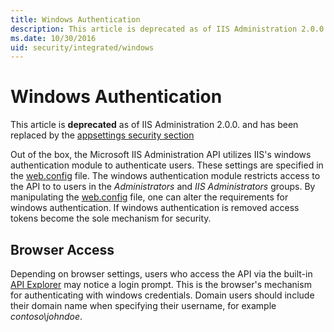 ```yaml
---
title: Windows Authentication
description: This article is deprecated as of IIS Administration 2.0.0.
ms.date: 10/30/2016
uid: security/integrated/windows
---
```


# Windows Authentication

This article is **deprecated** as of IIS Administration 2.0.0. and has been replaced by the [appsettings security section](../../configuration/appsettings.json.md)

Out of the box, the Microsoft IIS Administration API utilizes IIS's windows authentication module to authenticate users. These settings are specified in the [web.config](web.config.md) file. The windows authentication module restricts access to the API to to users in the _Administrators_ and _IIS Administrators_ groups. By manipulating the [web.config](web.config.md) file, one can alter the requirements for windows authentication. If windows authentication is removed access tokens become the sole mechanism for security.

## Browser Access

Depending on browser settings, users who access the API via the built-in [API Explorer](../../api-explorer/index.md) may notice a login prompt. This is the browser's mechanism for authenticating with windows credentials. Domain users should include their domain name when specifying their username, for example *contoso\johndoe*. 